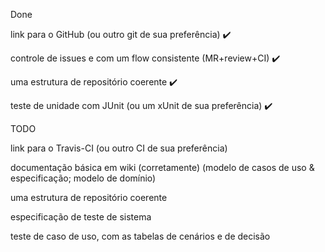 Done

link para o GitHub (ou outro git de sua preferência) ✔️

controle de issues e com um flow consistente (MR+review+CI) ✔️

uma estrutura de repositório coerente ✔️

teste de unidade com JUnit (ou um xUnit de sua preferência) ✔️

TODO

link para o Travis-CI (ou outro CI de sua preferência)

documentação básica em wiki (corretamente) (modelo de casos de uso & especificação; modelo de domínio)

uma estrutura de repositório coerente

especificação de teste de sistema

teste de caso de uso, com as tabelas de cenários e de decisão
